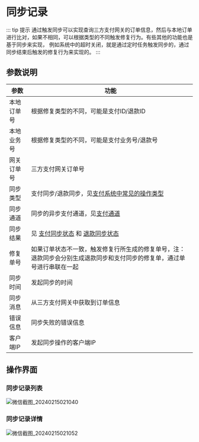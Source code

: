 # 同步记录
::: tip 提示
通过触发同步可以实现查询三方支付网关的订单信息，然后与本地订单进行比对，如果不相同，可以根据类型的不同触发修复行为。有些其他的功能也是基于同步来实现，
例如系统中的超时关闭，就是通过定时任务触发同步的，通过同步结束后触发的修复行为来实现的。
:::
## 参数说明

| 参数    | 功能                                                                                                                                         |
|-------|--------------------------------------------------------------------------------------------------------------------------------------------|
| 本地订单号 | 根据修复类型的不同，可能是支付ID/退款ID                                                                                                                     |
| 本地业务号 | 根据修复类型的不同，可能是支付业务号/退款号                                                                                                                     |
| 网关订单号 | 三方支付网关订单号                                                                                                                                  |
| 同步类型  | 支付同步/退款同步，见[支付系统中常见的操作类型](/open/guides/other/常量和状态表.md#支付系统中常见的操作类型-paymenttypeenum)                                                     |
| 同步通道  | 同步的异步支付通道，见[支付通道](/open/guides/other/常量和状态表.md#支付通道-paychannelenum)                                                                      |
| 同步结果  | 见 [支付同步状态](/open/guides/other/常量和状态表.md#支付同步状态-paysyncstatusenum) 和 [退款同步状态](/open/guides/other/常量和状态表.md#退款同步状态-refundsyncstatusenum) |
| 修复单号  | 如果订单状态不一致，触发修复行所生成的修复单号，注：退款同步会分别生成退款同步和支付同步的修复单，通过单号进行串联在一起                                                                               |
| 同步时间  | 发起同步的时间                                                                                                                                    |
| 同步消息  | 从三方支付网关中获取到订单信息                                                                                                                            |
| 错误信息  | 同步失败的错误信息                                                                                                                                  |        |
| 客户端IP | 发起同步操作的客户端IP                                                                                                                               |


## 操作界面
### 同步记录列表
![微信截图_20240215021040](https://jsd.cdn.zzko.cn/gh/xxm1995/picx-images-hosting@master/daxpay/微信截图_20240215021040.5b625nxobm80.webp)

### 同步记录详情
![微信截图_20240215021052](https://jsd.cdn.zzko.cn/gh/xxm1995/picx-images-hosting@master/daxpay/微信截图_20240215021052.6xwa1m6i7l80.webp)
